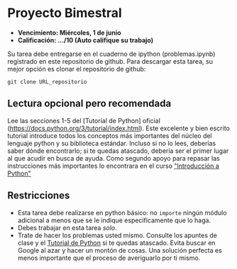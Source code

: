 # Proyecto Bimestral

- **Vencimiento: Miércoles, 1 de junio**
- **Calificación: .../10 (Auto califique su trabajo)**

Su tarea debe entregarse en el cuaderno de ipython (problemas.ipynb) registrado en este repositorio de github. Para descargar esta tarea, su mejor opción es clonar el repositorio de github:

```git
git clone URL_repositorio
```

## Lectura opcional pero recomendada 
Lee las secciones 1-5 del [Tutorial de Python] oficial (https://docs.python.org/3/tutorial/index.html). Este excelente y bien escrito tutorial introduce todos los conceptos más importantes del núcleo del lenguaje python y su biblioteca estándar. Incluso si no lo lees, deberías saber dónde encontrarlo; si te quedas atascado, debería ser el primer lugar al que acudir en busca de ayuda. Como segundo apoyo para repasar las instrucciones más importantes lo encontrara en el curso ["Introducción a Python"](https://campus.datacamp.com/courses/introduccion-a-python)

## Restricciones 
* Esta tarea debe realizarse en python básico: no `importe` ningún módulo adicional a menos que se le indique específicamente que lo haga.
* Debes trabajar en esta tarea _solo_.
* Trate de hacer los problemas usted mismo. Consulte los apuntes de clase y el [Tutorial de Python](https://docs.python.org/3/tutorial/index.html) si te quedas atascado. Evita buscar en Google al azar y hacer un montón de cosas. Una solución perfecta es menos importante que el proceso de averiguarlo por ti mismo.